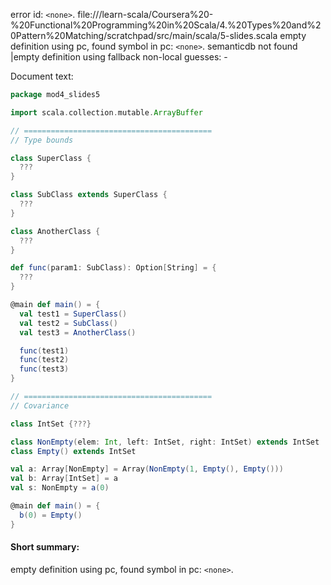 error id: `<none>`.
file://<WORKSPACE>/learn-scala/Coursera%20-%20Functional%20Programming%20in%20Scala/4.%20Types%20and%20Pattern%20Matching/scratchpad/src/main/scala/5-slides.scala
empty definition using pc, found symbol in pc: `<none>`.
semanticdb not found
|empty definition using fallback
non-local guesses:
	 -

Document text:

```scala
package mod4_slides5

import scala.collection.mutable.ArrayBuffer

// ==========================================
// Type bounds

class SuperClass {
  ???
}

class SubClass extends SuperClass {
  ???
}

class AnotherClass {
  ???
}

def func(param1: SubClass): Option[String] = {
  ???
}

@main def main() = {
  val test1 = SuperClass()
  val test2 = SubClass()
  val test3 = AnotherClass()

  func(test1)
  func(test2)
  func(test3)
}

// ==========================================
// Covariance

class IntSet {???}

class NonEmpty(elem: Int, left: IntSet, right: IntSet) extends IntSet
class Empty() extends IntSet

val a: Array[NonEmpty] = Array(NonEmpty(1, Empty(), Empty()))
val b: Array[IntSet] = a
val s: NonEmpty = a(0)

@main def main() = {
  b(0) = Empty()
}
```

#### Short summary: 

empty definition using pc, found symbol in pc: `<none>`.